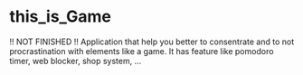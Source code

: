 # this_is_Game
!! NOT FINISHED !!
Application that help you better to consentrate and to not procrastination with elements like a game. It has feature like pomodoro timer, web blocker, shop system, ...
